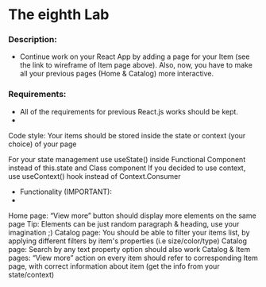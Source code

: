 # The eighth Lab


### Description: 


-  Continue work on your React App by adding a page for  your Item (see the link to wireframe of Item page above). Also, now, you have to make all your previous pages (Home & Catalog) more interactive.



### Requirements:


- All of the requirements for previous React.js works should be kept.
- 
Code style:
Your items should be stored inside the state or context (your choice) of your page

For your state management use useState() inside Functional Component  instead of this.state and Class component
If you decided to use context, use useContext() hook instead of Context.Consumer


- Functionality (IMPORTANT):
- 
Home page: “View more” button should display more elements on the same page Tip: Elements can be just random paragraph & heading, use your imagination ;)
Catalog page: You should be able to filter your items list, by applying different filters by item's properties (i.e size/color/type)
Catalog page: Search by any text property option should also work
Catalog & Item pages: “View more” action on every item should refer to corresponding Item page, with correct information about item (get the info from your state/context)
 






